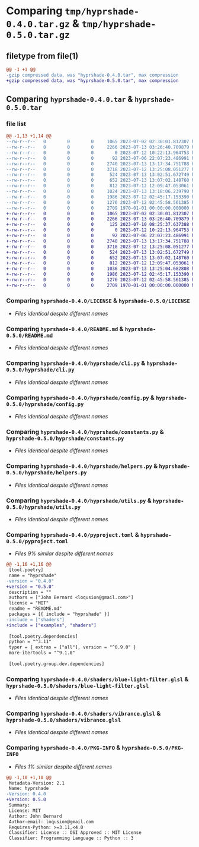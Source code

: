 # Comparing `tmp/hyprshade-0.4.0.tar.gz` & `tmp/hyprshade-0.5.0.tar.gz`

## filetype from file(1)

```diff
@@ -1 +1 @@
-gzip compressed data, was "hyprshade-0.4.0.tar", max compression
+gzip compressed data, was "hyprshade-0.5.0.tar", max compression
```

## Comparing `hyprshade-0.4.0.tar` & `hyprshade-0.5.0.tar`

### file list

```diff
@@ -1,13 +1,14 @@
--rw-r--r--   0        0        0     1065 2023-07-02 02:30:01.812307 hyprshade-0.4.0/LICENSE
--rw-r--r--   0        0        0     2266 2023-07-13 03:26:40.709879 hyprshade-0.4.0/README.md
--rw-r--r--   0        0        0        0 2023-07-12 10:22:13.964753 hyprshade-0.4.0/hyprshade/__init__.py
--rw-r--r--   0        0        0       92 2023-07-06 22:07:23.486991 hyprshade-0.4.0/hyprshade/__main__.py
--rw-r--r--   0        0        0     2740 2023-07-13 13:17:34.751788 hyprshade-0.4.0/hyprshade/cli.py
--rw-r--r--   0        0        0     3718 2023-07-12 13:25:08.051277 hyprshade-0.4.0/hyprshade/config.py
--rw-r--r--   0        0        0      524 2023-07-13 13:02:51.672749 hyprshade-0.4.0/hyprshade/constants.py
--rw-r--r--   0        0        0      652 2023-07-13 13:07:02.148760 hyprshade-0.4.0/hyprshade/helpers.py
--rw-r--r--   0        0        0      812 2023-07-12 12:09:47.053061 hyprshade-0.4.0/hyprshade/utils.py
--rw-r--r--   0        0        0     1024 2023-07-13 13:18:06.239790 hyprshade-0.4.0/pyproject.toml
--rw-r--r--   0        0        0     1986 2023-07-12 02:45:17.153390 hyprshade-0.4.0/shaders/blue-light-filter.glsl
--rw-r--r--   0        0        0     1276 2023-07-12 02:45:58.561385 hyprshade-0.4.0/shaders/vibrance.glsl
--rw-r--r--   0        0        0     2709 1970-01-01 00:00:00.000000 hyprshade-0.4.0/PKG-INFO
+-rw-r--r--   0        0        0     1065 2023-07-02 02:30:01.812307 hyprshade-0.5.0/LICENSE
+-rw-r--r--   0        0        0     2266 2023-07-13 03:26:40.709879 hyprshade-0.5.0/README.md
+-rw-r--r--   0        0        0      125 2023-07-10 08:25:37.637388 hyprshade-0.5.0/examples/config.toml
+-rw-r--r--   0        0        0        0 2023-07-12 10:22:13.964753 hyprshade-0.5.0/hyprshade/__init__.py
+-rw-r--r--   0        0        0       92 2023-07-06 22:07:23.486991 hyprshade-0.5.0/hyprshade/__main__.py
+-rw-r--r--   0        0        0     2740 2023-07-13 13:17:34.751788 hyprshade-0.5.0/hyprshade/cli.py
+-rw-r--r--   0        0        0     3718 2023-07-12 13:25:08.051277 hyprshade-0.5.0/hyprshade/config.py
+-rw-r--r--   0        0        0      524 2023-07-13 13:02:51.672749 hyprshade-0.5.0/hyprshade/constants.py
+-rw-r--r--   0        0        0      652 2023-07-13 13:07:02.148760 hyprshade-0.5.0/hyprshade/helpers.py
+-rw-r--r--   0        0        0      812 2023-07-12 12:09:47.053061 hyprshade-0.5.0/hyprshade/utils.py
+-rw-r--r--   0        0        0     1036 2023-07-13 13:25:04.682808 hyprshade-0.5.0/pyproject.toml
+-rw-r--r--   0        0        0     1986 2023-07-12 02:45:17.153390 hyprshade-0.5.0/shaders/blue-light-filter.glsl
+-rw-r--r--   0        0        0     1276 2023-07-12 02:45:58.561385 hyprshade-0.5.0/shaders/vibrance.glsl
+-rw-r--r--   0        0        0     2709 1970-01-01 00:00:00.000000 hyprshade-0.5.0/PKG-INFO
```

### Comparing `hyprshade-0.4.0/LICENSE` & `hyprshade-0.5.0/LICENSE`

 * *Files identical despite different names*

### Comparing `hyprshade-0.4.0/README.md` & `hyprshade-0.5.0/README.md`

 * *Files identical despite different names*

### Comparing `hyprshade-0.4.0/hyprshade/cli.py` & `hyprshade-0.5.0/hyprshade/cli.py`

 * *Files identical despite different names*

### Comparing `hyprshade-0.4.0/hyprshade/config.py` & `hyprshade-0.5.0/hyprshade/config.py`

 * *Files identical despite different names*

### Comparing `hyprshade-0.4.0/hyprshade/constants.py` & `hyprshade-0.5.0/hyprshade/constants.py`

 * *Files identical despite different names*

### Comparing `hyprshade-0.4.0/hyprshade/helpers.py` & `hyprshade-0.5.0/hyprshade/helpers.py`

 * *Files identical despite different names*

### Comparing `hyprshade-0.4.0/hyprshade/utils.py` & `hyprshade-0.5.0/hyprshade/utils.py`

 * *Files identical despite different names*

### Comparing `hyprshade-0.4.0/pyproject.toml` & `hyprshade-0.5.0/pyproject.toml`

 * *Files 9% similar despite different names*

```diff
@@ -1,16 +1,16 @@
 [tool.poetry]
 name = "hyprshade"
-version = "0.4.0"
+version = "0.5.0"
 description = ""
 authors = ["John Bernard <loqusion@gmail.com>"]
 license = "MIT"
 readme = "README.md"
 packages = [{ include = "hyprshade" }]
-include = ["shaders"]
+include = ["examples", "shaders"]
 
 [tool.poetry.dependencies]
 python = "^3.11"
 typer = { extras = ["all"], version = "^0.9.0" }
 more-itertools = "^9.1.0"
 
 [tool.poetry.group.dev.dependencies]
```

### Comparing `hyprshade-0.4.0/shaders/blue-light-filter.glsl` & `hyprshade-0.5.0/shaders/blue-light-filter.glsl`

 * *Files identical despite different names*

### Comparing `hyprshade-0.4.0/shaders/vibrance.glsl` & `hyprshade-0.5.0/shaders/vibrance.glsl`

 * *Files identical despite different names*

### Comparing `hyprshade-0.4.0/PKG-INFO` & `hyprshade-0.5.0/PKG-INFO`

 * *Files 1% similar despite different names*

```diff
@@ -1,10 +1,10 @@
 Metadata-Version: 2.1
 Name: hyprshade
-Version: 0.4.0
+Version: 0.5.0
 Summary: 
 License: MIT
 Author: John Bernard
 Author-email: loqusion@gmail.com
 Requires-Python: >=3.11,<4.0
 Classifier: License :: OSI Approved :: MIT License
 Classifier: Programming Language :: Python :: 3
```

